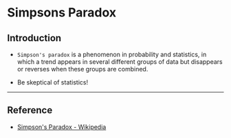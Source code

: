 # Simpsons Paradox

## Introduction

* `Simpson's paradox` is a phenomenon in probability and statistics, in which a trend appears in several different groups of data but disappears or reverses when these groups are combined.

* Be skeptical of statistics!

---

## Reference

* [Simpson's Paradox - Wikipedia](https://en.wikipedia.org/wiki/Simpson%27s_paradox)